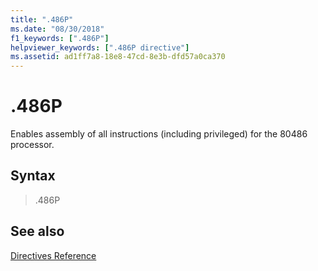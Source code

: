 ```yaml
---
title: ".486P"
ms.date: "08/30/2018"
f1_keywords: [".486P"]
helpviewer_keywords: [".486P directive"]
ms.assetid: ad1ff7a8-18e8-47cd-8e3b-dfd57a0ca370
---
```

# .486P

Enables assembly of all instructions (including privileged) for the 80486 processor.

## Syntax

> .486P

## See also

[Directives Reference](../../assembler/masm/directives-reference.md)<br/>